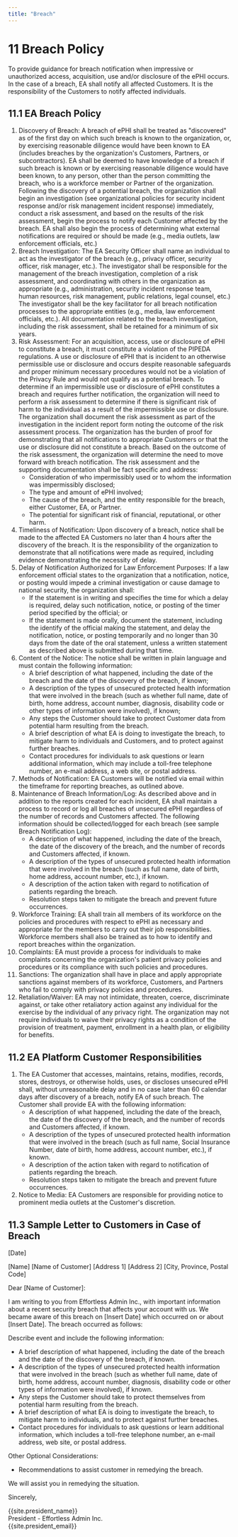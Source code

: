 ```yaml
---
title: "Breach"
---
```

# 11​ Breach Policy
To provide guidance for breach notification when impressive or unauthorized access, acquisition, use and/or disclosure of the ePHI occurs. In the case of a breach, EA shall notify all affected Customers. It is the responsibility of the Customers to notify affected individuals.

## ​11.1​ EA Breach Policy
1. Discovery of Breach: A breach of ePHI shall be treated as "discovered" as of the first day on which such breach is known to the organization, or, by exercising reasonable diligence would have been known to EA (includes breaches by the organization's Customers, Partners, or subcontractors). EA shall be deemed to have knowledge of a breach if such breach is known or by exercising reasonable diligence would have been known, to any person, other than the person committing the breach, who is a workforce member or Partner of the organization. Following the discovery of a potential breach, the organization shall begin an investigation (see organizational policies for security incident response and/or risk management incident response) immediately, conduct a risk assessment, and based on the results of the risk assessment, begin the process to notify each Customer affected by the breach. EA shall also begin the process of determining what external notifications are required or should be made (e.g., media outlets, law enforcement officials, etc.)
1. Breach Investigation: The EA Security Officer shall name an individual to act as the investigator of the breach (e.g., privacy officer, security officer, risk manager, etc.). The investigator shall be responsible for the management of the breach investigation, completion of a risk assessment, and coordinating with others in the organization as appropriate (e.g., administration, security incident response team, human resources, risk management, public relations, legal counsel, etc.) The investigator shall be the key facilitator for all breach notification processes to the appropriate entities (e.g., media, law enforcement officials, etc.). All documentation related to the breach investigation, including the risk assessment, shall be retained for a minimum of six years.
1. Risk Assessment: For an acquisition, access, use or disclosure of ePHI to constitute a breach, it must constitute a violation of the PIPEDA regulations. A use or disclosure of ePHI that is incident to an otherwise permissible use or disclosure and occurs despite reasonable safeguards and proper minimum necessary procedures would not be a violation of the Privacy Rule and would not qualify as a potential breach. To determine if an impermissible use or disclosure of ePHI constitutes a breach and requires further notification, the organization will need to perform a risk assessment to determine if there is significant risk of harm to the individual as a result of the impermissible use or disclosure. The organization shall document the risk assessment as part of the investigation in the incident report form noting the outcome of the risk assessment process. The organization has the burden of proof for demonstrating that all notifications to appropriate Customers or that the use or disclosure did not constitute a breach. Based on the outcome of the risk assessment, the organization will determine the need to move forward with breach notification. The risk assessment and the supporting documentation shall be fact specific and address:
    * Consideration of who impermissibly used or to whom the information was impermissibly disclosed;
    * The type and amount of ePHI involved;
    * The cause of the breach, and the entity responsible for the breach, either Customer, EA, or Partner.
    * The potential for significant risk of financial, reputational, or other harm.
1. Timeliness of Notification: Upon discovery of a breach, notice shall be made to the affected EA Customers no later than 4 hours after the discovery of the breach. It is the responsibility of the organization to demonstrate that all notifications were made as required, including evidence demonstrating the necessity of delay.
1. Delay of Notification Authorized for Law Enforcement Purposes: If a law enforcement official states to the organization that a notification, notice, or posting would impede a criminal investigation or cause damage to national security, the organization shall:
    * If the statement is in writing and specifies the time for which a delay is required, delay such notification, notice, or posting of the timer period specified by the official; or
    * If the statement is made orally, document the statement, including the identify of the official making the statement, and delay the notification, notice, or posting temporarily and no longer than 30 days from the date of the oral statement, unless a written statement as described above is submitted during that time.
1. Content of the Notice: The notice shall be written in plain language and must contain the following information:
    * A brief description of what happened, including the date of the breach and the date of the discovery of the breach, if known;
    * A description of the types of unsecured protected health information that were involved in the breach (such as whether full name, date of birth, home address, account number, diagnosis, disability code or other types of information were involved), if known;
    * Any steps the Customer should take to protect Customer data from potential harm resulting from the breach.
    * A brief description of what EA is doing to investigate the breach, to mitigate harm to individuals and Customers, and to protect against further breaches.
    * Contact procedures for individuals to ask questions or learn additional information, which may include a toll-free telephone number, an e-mail address, a web site, or postal address.
1. Methods of Notification: EA Customers will be notified via email within the timeframe for reporting breaches, as outlined above.
1. Maintenance of Breach Information/Log: As described above and in addition to the reports created for each incident, EA shall maintain a process to record or log all breaches of unsecured ePHI regardless of the number of records and Customers affected. The following information should be collected/logged for each breach (see sample Breach Notification Log):
    * A description of what happened, including the date of the breach, the date of the discovery of the breach, and the number of records and Customers affected, if known.
    * A description of the types of unsecured protected health information that were involved in the breach (such as full name, date of birth, home address, account number, etc.), if known.
    * A description of the action taken with regard to notification of patients regarding the breach.
    * Resolution steps taken to mitigate the breach and prevent future occurrences.
1. Workforce Training: EA shall train all members of its workforce on the policies and procedures with respect to ePHI as necessary and appropriate for the members to carry out their job responsibilities. Workforce members shall also be trained as to how to identify and report breaches within the organization.
1. Complaints: EA must provide a process for individuals to make complaints concerning the organization's patient privacy policies and procedures or its compliance with such policies and procedures.
1. Sanctions: The organization shall have in place and apply appropriate sanctions against members of its workforce, Customers, and Partners who fail to comply with privacy policies and procedures.
1. Retaliation/Waiver: EA may not intimidate, threaten, coerce, discriminate against, or take other retaliatory action against any individual for the exercise by the individual of any privacy right. The organization may not require individuals to waive their privacy rights as a condition of the provision of treatment, payment, enrollment in a health plan, or eligibility for benefits.

## ​11.2​ EA Platform Customer Responsibilities
1. The EA Customer that accesses, maintains, retains, modifies, records, stores, destroys, or otherwise holds, uses, or discloses unsecured ePHI shall, without unreasonable delay and in no case later than 60 calendar days after discovery of a breach, notify EA of such breach. The Customer shall provide EA with the following information:
    * A description of what happened, including the date of the breach, the date of the discovery of the breach, and the number of records and Customers affected, if known.
    * A description of the types of unsecured protected health information that were involved in the breach (such as full name, Social Insurance Number, date of birth, home address, account number, etc.), if known.
    * A description of the action taken with regard to notification of patients regarding the breach.
    * Resolution steps taken to mitigate the breach and prevent future occurrences.
1. Notice to Media: EA Customers are responsible for providing notice to prominent media outlets at the Customer's discretion.

## ​11.3​ Sample Letter to Customers in Case of Breach
[Date]

[Name] [Name of Customer] [Address 1] [Address 2] [City, Province, Postal Code]

Dear [Name of Customer]:

I am writing to you from Effortless Admin Inc., with important information about a recent security breach that affects your account with us. We became aware of this breach on [Insert Date] which occurred on or about [Insert Date]. The breach occurred as follows:

Describe event and include the following information:
* A brief description of what happened, including the date of the breach and the date of the discovery of the breach, if known.
* A description of the types of unsecured protected health information that were involved in the breach (such as whether full name, date of birth, home address, account number, diagnosis, disability code or other types of information were involved), if known.
* Any steps the Customer should take to protect themselves from potential harm resulting from the breach.
* A brief description of what EA is doing to investigate the breach, to mitigate harm to individuals, and to protect against further breaches.
* Contact procedures for individuals to ask questions or learn additional information, which includes a toll-free telephone number, an e-mail address, web site, or postal address.

Other Optional Considerations:
* Recommendations to assist customer in remedying the breach.

We will assist you in remedying the situation.


Sincerely,


<div>
{{site.president_name}} <br>
President - Effortless Admin Inc. <br>
{{site.president_email}}
</div>